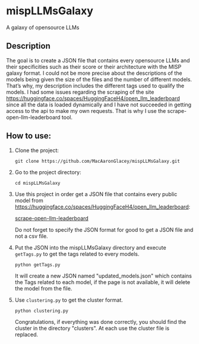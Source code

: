 # mispLLMsGalaxy
A galaxy of opensource LLMs

## Description

The goal is to create a JSON file that contains every opensource LLMs and their specificities such as their score or their architecture with the MISP galaxy format.
I could not be more precise about the descriptions of the models being given the size of the files and the number of different models. That’s why, my description includes the different tags used to qualify the models.
I had some issues regarding the scraping of the site https://huggingface.co/spaces/HuggingFaceH4/open_llm_leaderboard since all the data is loaded dynamically and I have not succeeded in getting access to the api to make my own requests. That is why I use the scrape-open-llm-leaderboard tool.

## How to use:

1. Clone the project:

    ```
    git clone https://github.com/MacAaronGlacey/mispLLMsGalaxy.git
    ```

2. Go to the project directory:

    ```
    cd mispLLMsGalaxy
    ```

3. Use this project in order get a JSON file that contains every public model from https://huggingface.co/spaces/HuggingFaceH4/open_llm_leaderboard:

    [scrape-open-llm-leaderboard](https://github.com/Weyaxi/scrape-open-llm-leaderboard)

    Do not forget to specify the JSON format for good to get a JSON file and not a csv file. 

4. Put the JSON into the mispLLMsGalaxy directory and execute `getTags.py` to get the tags related to every models.

    ```
    python getTags.py
    ```

    It will create a new JSON named "updated_models.json" which contains the Tags related to each model, if the page is not available, it will delete the model from the file.

5. Use `clustering.py` to get the cluster format.

    ```
    python clustering.py
    ```

    Congratulations, if everything was done correctly, you should find the cluster in the directory "clusters". At each use the cluster file is replaced.


